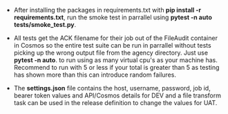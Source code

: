 - After installing the packages in requirements.txt with **pip install -r requirements.txt**, run the smoke test in parrallel using **pytest -n auto tests/smoke_test.py**.
- All tests get the ACK filename for their job out of the FileAudit container in Cosmos so the entire test suite can be run in parrallel without tests picking up the wrong output file from the agency directory. Just use **pytest -n auto**. to run using as many virtual cpu's as your machine has. Recommend to run with 5 or less if your total is greater than 5 as testing has shown more than this can introduce random failures.

- The **settings.json** file contains the host, username, password, job id, bearer token values and API/Cosmos details for DEV and a file transform task can be used in the release definition to change the values for UAT.

